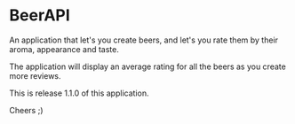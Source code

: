 # BeerAPI

An application that let's you create beers, and let's you rate them by their aroma, appearance and taste.

The application will display an average rating for all the beers as you create more reviews.

This is release 1.1.0 of this application. 

Cheers ;)
